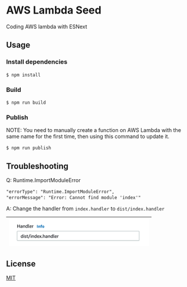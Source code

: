 # AWS Lambda Seed

Coding AWS lambda with ESNext

## Usage

### Install dependencies

```
$ npm install
```

### Build

```
$ npm run build
```

### Publish

NOTE: You need to manually create a function on AWS Lambda with the same name for the first time, then using this command to update it.

```
$ npm run publish
```

## Troubleshooting

Q: Runtime.ImportModuleError

```
"errorType": "Runtime.ImportModuleError",
"errorMessage": "Error: Cannot find module 'index'"
```

A: Change the handler from `index.handler` to `dist/index.handler`

|<img src="./images/handler-settings.png" width="380px">|
|-|

## License

[MIT](https://github.com/Amabel/aws-lambda-seed/blob/master/LICENSE)
